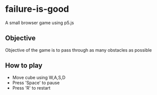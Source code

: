 # failure-is-good
A small browser game using p5.js

## Objective
Objective of the game is to pass through as many obstacles as possible

## How to play
- Move cube using W,A,S,D
- Press 'Space' to pause
- Press 'R' to restart
